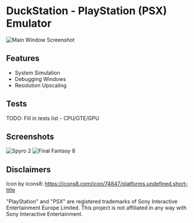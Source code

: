# DuckStation - PlayStation (PSX) Emulator
![Main Window Screenshot](https://raw.githubusercontent.com/stenzek/duckstation/md-images/main.png)

## Features
 - System Simulation
 - Debugging Windows
 - Resolution Upscaling

## Tests
TODO: Fill in tests list - CPU/GTE/GPU

## Screenshots
![Spyro 2](https://raw.githubusercontent.com/stenzek/duckstation/md-images/spyro.jpg)
![Final Fantasy 8](https://raw.githubusercontent.com/stenzek/duckstation/md-images/ff8.jpg)

## Disclaimers

Icon by icons8: https://icons8.com/icon/74847/platforms.undefined.short-title

"PlayStation" and "PSX" are registered trademarks of Sony Interactive Entertainment Europe Limited. This project is not affiliated in any way with Sony Interactive Entertainment.